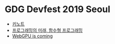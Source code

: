 # GDG Devfest 2019 Seoul
* [키노트](./keynote.md)
* [프로그래밍의 미래, 함수형 프로그래밍](./fp.md)
* [WebGPU is coming](./webgpu.md)